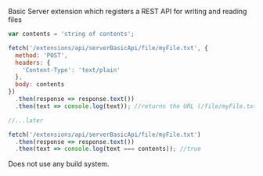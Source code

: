 Basic Server extension which registers a REST API for writing and reading files


```javascript
var contents = 'string of contents';

fetch('/extensions/api/serverBasicApi/file/myFile.txt', {
  method: 'POST',
  headers: {
    'Content-Type': 'text/plain'
  },
  body: contents
})
  .then(response => response.text())
  .then(text => console.log(text)); //returns the URL (/file/myFile.txt)

//...later

fetch('/extensions/api/serverBasicApi/file/myFile.txt')
  .then(response => response.text())
  .then(text => console.log(text === contents)); //true
```

Does not use any build system.
